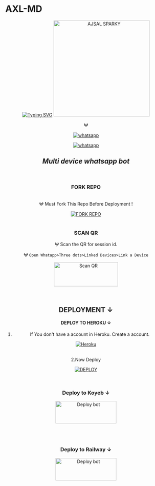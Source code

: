 # AXL-MD 
<div align="center">
<a href="https://git.io/typing-svg"><img src="https://readme-typing-svg.demolab.com?font=Ribeye&size=50&pause=1000&color=A52A2A&center=true&width=910&height=100&lines=Hey+❤️‍🩹+I'm+A-X-L+MD;ᴍᴜʟᴛɪ+ᴅɪᴠɪᴄᴇ+ᴡʜᴀᴛꜱᴀᴩᴩ+ʙᴏᴛ🗿;ᴄᴏᴅᴇᴅ+ʙy+ᴛᴇᴀᴍ-ꜱᴩᴀʀᴋy👨🏻‍💻" alt="Typing SVG" /></a>
<img alt="AJSAL SPARKY" height="300" src="https://i.imgur.com/HGvPCKM.jpg">
</p>
  </a>
</p>
   
<p align="center">
𖤍
<p align="center">

  <a aria-label="Join our chats" href="https://chat.whatsapp.com/HbekCMezwdr6bZXFjTNkLH" target="_blank">
    <img alt="whatsapp" src="https://img.shields.io/badge/Join Group-25D366?style=for-the-badge&logo=whatsapp&logoColor=white" />
  </a>
 
<p align="center">
  
<p align="center">
<a href="https://api.whatsapp.com/send?phone=+919539412641&text=*_From+Github🍒_*" target="blank">
<img alt="whatsapp" src="https://img.shields.io/badge/Contact-25D366?style=for-the-badge&logo=whatsapp&logoColor=white" />
  </a>
  
## _Multi device whatsapp bot_

</p>
<br>

 ### FORK REPO
<br>
𖤍 Must Fork This Repo Before Deployment !
   <br>
<p align="center">
<a href="https://github.com/A-J-S-A-L-S-P-A-R-K-Y/AXL-MD/fork"><img title="FORK REPO"
src="https://img.shields.io/badge/FORK REPO-h?color=black&style=for-the-badge&logo=stackshare"></a><br><br>
 
 <p align="center">
   
### SCAN QR
𖤍 Scan the QR for session id.

</p>

𖤍 `Open Whatapp>Three dots>Linked Devices>Link a Device`
</p>
 <p align="center">
<a href="https://api.whatsapp.com/send?phone=+919539412641&text=*Developing!+wait+and+seeee😌👣🍒*"><img align="center" src="https://i.imgur.com/dzPTA6u.png" alt="Scan QR" height="75" width="200" /></a><br>



<div>
<br>

## DEPLOYMENT ↓

</p>

 #### DEPLOY TO HEROKU ↓

1. If You don't have a account in Heroku. Create a account.
 
   <p align="center">
   
<a href='https://signup.heroku.com/' target="_blank"><img alt='Heroku' src='https://img.shields.io/badge/-Create-black?style=for-the-badge&logo=heroku&logoColor=pink'/></a>

</p>
<br>
2.Now Deploy

<a href='https://api.whatsapp.com/send?phone=+919539412641&text=*Developing!+wait+and+seeee😌👣🍒*' target="_blank"><img alt='DEPLOY' src='https://img.shields.io/badge/-DEPLOY-black?style=for-the-badge&logo=heroku&logoColor=pink'/></a>
  <div>
<br>

### Deploy to Koyeb ↓

<a href="https://api.whatsapp.com/send?phone=+919539412641&text=*Developing!+wait+and+seeee😌👣🍒*" target="blank"><img align="center" src="https://i.imgur.com/PNoLtFq.png" alt="Deploy bot" height="70" width="190" /></a>
  <div>
<br>
<div>
  <br>


### Deploy to Railway ↓

<a href="https://api.whatsapp.com/send?phone=+919539412641&text=*Developing!+wait+and+seeee😌👣🍒*" target="blank"><img align="center" src="https://railway.app/button.svg" alt="Deploy bot" height="70" width="190" /></a>
  <div>
<br>
<div>
  <br>
